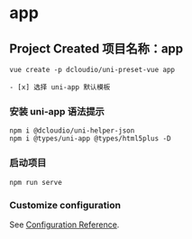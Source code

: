# app

## Project Created 项目名称：app
```
vue create -p dcloudio/uni-preset-vue app

- [x] 选择 uni-app 默认模板

```

### 安装 uni-app 语法提示
```
npm i @dcloudio/uni-helper-json
npm i @types/uni-app @types/html5plus -D
```

### 启动项目
```
npm run serve
```

### Customize configuration
See [Configuration Reference](https://cli.vuejs.org/config/).
